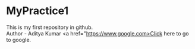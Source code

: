 # MyPractice1
This is my first repository in github.
<br>
Author - Aditya Kumar
<a href="https://www.google.com>Click here to go to google.</a>
